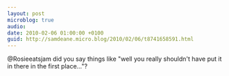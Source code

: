 ```yaml
---
layout: post
microblog: true
audio: 
date: 2010-02-06 01:00:00 +0100
guid: http://samdeane.micro.blog/2010/02/06/t8741658591.html
---
```

@Rosieeatsjam did you say things like "well you really shouldn't have put it in there in the first place..."?

